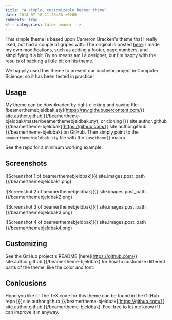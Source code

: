 ```yaml
---
title: "A simple, customizable beamer theme"
date: 2014-07-18 21:28:36 +0200
comments: true
<!-- categories: latex beamer -->
---
```


This simple theme is based upon Cameron Bracken's theme that I really liked, but had a couple of gripes with. The original is posted [here](http://cameron.bracken.bz/beamer-template). I made my own modifications, such as adding a footer, page numbers, and simplifying it a bit. By no means am I a designer, but I'm happy with the results of hacking a little bit on his theme.

We happily used this theme to present our bachelor project in Computer Science, so it has been tested in practice!

## Usage
My theme can be downloaded by right-clicking and saving file: [beamerthemebjeldbak.sty](https://raw.githubusercontent.com/{{ site.author.github }}/beamertheme-bjeldbak/master/beamerthemebjeldbak.sty), or cloning [{{ site.author.github }}/beamertheme-bjeldbak](https://github.com/{{ site.author.github }}/beamertheme-bjeldbak) on GitHub. Then simply point to the ``beamerthemebjeldbak.sty`` file with the ``\usetheme{}`` macro.

See the repo for a minimum working example.

## Screenshots
![Screenshot 1 of beamerthemebjeldbak]({{ site.images.post_path }}/beamerthemebjeldbak1.png)

![Screenshot 2 of beamerthemebjeldbak]({{ site.images.post_path }}/beamerthemebjeldbak2.png)

![Screenshot 3 of beamerthemebjeldbak]({{ site.images.post_path }}/beamerthemebjeldbak3.png)

![Screenshot 4 of beamerthemebjeldbak]({{ site.images.post_path }}/beamerthemebjeldbak4.png)

## Customizing
See the GitHub project's README [here](https://github.com/{{ site.author.github }}/beamertheme-bjeldbak) for how to customize different parts of the theme, like the color and font.

## Conlcusions
Hope you like it! The TeX code for this theme can be found in the GitHub repo [{{ site.author.github }}/beamertheme-bjeldbak](https://github.com/{{ site.author.github }}/beamertheme-bjeldbak). Feel free to let me know if I can improve it in anyway.
